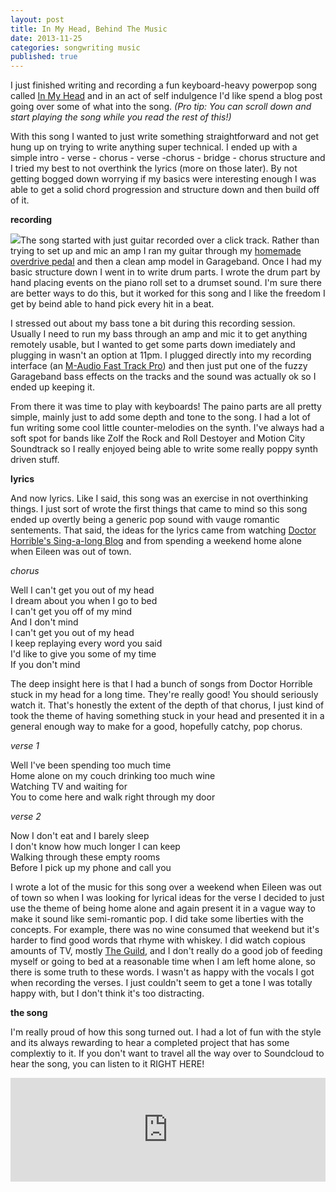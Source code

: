 ```yaml
---
layout: post
title: In My Head, Behind The Music
date: 2013-11-25
categories: songwriting music
published: true
---
```


I just finished writing and recording a fun keyboard-heavy powerpop song called [In My Head](https://soundcloud.com/dorkrawk/in-my-head) and in an act of self indulgence I'd like spend a blog post going over some of what into the song. _(Pro tip: You can scroll down and start playing the song while you read the rest of this!)_

With this song I wanted to just write something straightforward and not get hung up on trying to write anything super technical. I ended up with a simple intro - verse - chorus - verse -chorus - bridge - chorus structure and I tried my best to not overthink the lyrics (more on those later).  By not getting bogged down worrying if my basics were interesting enough I was able to get a solid chord progression and structure down and then build off of it.

__recording__

<img src="blog_media/recording1.jpg" class="inline_right" />The song started with just guitar recorded over a click track. Rather than trying to set up and mic an amp I ran my guitar through my [homemade overdrive pedal](http://buildyourownclone.com/effects-pedals/overdrive/classic-overdrive.html) and then a clean amp model in Garageband. Once I had my basic structure down I went in to write drum parts. I wrote the drum part by hand placing events on the piano roll set to a drumset sound. I'm sure there are better ways to do this, but it worked for this song and I like the freedom I get by beind able to hand pick every hit in a beat.

I stressed out about my bass tone a bit during this recording session. Usually I need to run my bass through an amp and mic it to get anything remotely usable, but I wanted to get some parts down imediately and plugging in wasn't an option at 11pm. I plugged directly into my recording interface (an [M-Audio Fast Track Pro](http://www.amazon.com/M-Audio-Track-Mobile-Interface-Preamps/dp/B000BD31ZW)) and then just put one of the fuzzy Garageband bass effects on the tracks and the sound was actually ok so I ended up keeping it. 

From there it was time to play with keyboards! The paino parts are all pretty simple, mainly just to add some depth and tone to the song. I had a lot of fun writing some cool little counter-melodies on the synth. I've always had a soft spot for bands like Zolf the Rock and Roll Destoyer and Motion City Soundtrack so I really enjoyed being able to write some really poppy synth driven stuff.

__lyrics__ 

And now lyrics. Like I said, this song was an exercise in not overthinking things. I just sort of wrote the first things that came to mind so this song ended up overtly being a generic pop sound with vauge romantic sentements. That said, the ideas for the lyrics came from watching [Doctor Horrible's Sing-a-long Blog](http://drhorrible.com/) and from spending a weekend home alone when Eileen was out of town.

_chorus_

Well I can't get you out of my head <br />
I dream about you when I go to bed <br />
I can't get you off of my mind <br />
And I don't mind <br />
I can't get you out of my head <br />
I keep replaying every word you said <br />
I'd like to give you some of my time <br />
If you don't mind 

The deep insight here is that I had a bunch of songs from Doctor Horrible stuck in my head for a long time. They're really good! You should seriously watch it. That's honestly the extent of the depth of that chorus, I just kind of took the theme of having something stuck in your head and presented it in a general enough way to make for a good, hopefully catchy, pop chorus.

_verse 1_

Well I've been spending too much time <br />
Home alone on my couch drinking too much wine <br />
Watching TV and waiting for <br />
You to come here and walk right through my door

_verse 2_

Now I don't eat and I barely sleep <br />
I don't know how much longer I can keep <br />
Walking through these empty rooms <br />
Before I pick up my phone and call you

I wrote a lot of the music for this song over a weekend when Eileen was out of town so when I was looking for lyrical ideas for the verse I decided to just use the theme of being home alone and again present it in a vague way to make it sound like semi-romantic pop. I did take some liberties with the concepts. For example, there was no wine consumed that weekend but it's harder to find good words that rhyme with whiskey. I did watch copious amounts of TV, mostly [The Guild](http://www.watchtheguild.com/), and I don't really do a good job of feeding myself or going to bed at a reasonable time when I am left home alone, so there is some truth to these words. I wasn't as happy with the vocals I got when recording the verses. I just couldn't seem to get a tone I was totally happy with, but I don't think it's too distracting.

__the song__

I'm really proud of how this song turned out.  I had a lot of fun with the style and its always rewarding to hear a completed project that has some complextiy to it. If you don't want to travel all the way over to Soundcloud to hear the song, you can listen to it RIGHT HERE!


<iframe width="100%" height="166" scrolling="no" frameborder="no" src="https://w.soundcloud.com/player/?url=https%3A//api.soundcloud.com/tracks/121317485&amp;color=ff6600&amp;auto_play=false&amp;show_artwork=false"></iframe>